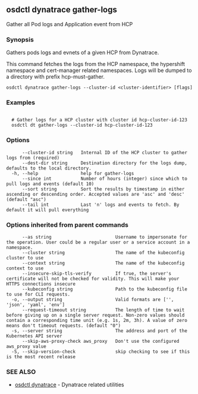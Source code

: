 ## osdctl dynatrace gather-logs

Gather all Pod logs and Application event from HCP

### Synopsis

Gathers pods logs and evnets of a given HCP from Dynatrace.

  This command fetches the logs from the HCP namespace, the hypershift namespace and cert-manager related namespaces.
  Logs will be dumped to a directory with prefix hcp-must-gather.
		

```
osdctl dynatrace gather-logs --cluster-id <cluster-identifier> [flags]
```

### Examples

```

  # Gather logs for a HCP cluster with cluster id hcp-cluster-id-123
  osdctl dt gather-logs --cluster-id hcp-cluster-id-123
```

### Options

```
      --cluster-id string   Internal ID of the HCP cluster to gather logs from (required)
      --dest-dir string     Destination directory for the logs dump, defaults to the local directory.
  -h, --help                help for gather-logs
      --since int           Number of hours (integer) since which to pull logs and events (default 10)
      --sort string         Sort the results by timestamp in either ascending or descending order. Accepted values are 'asc' and 'desc' (default "asc")
      --tail int            Last 'n' logs and events to fetch. By default it will pull everything
```

### Options inherited from parent commands

```
      --as string                        Username to impersonate for the operation. User could be a regular user or a service account in a namespace.
      --cluster string                   The name of the kubeconfig cluster to use
      --context string                   The name of the kubeconfig context to use
      --insecure-skip-tls-verify         If true, the server's certificate will not be checked for validity. This will make your HTTPS connections insecure
      --kubeconfig string                Path to the kubeconfig file to use for CLI requests.
  -o, --output string                    Valid formats are ['', 'json', 'yaml', 'env']
      --request-timeout string           The length of time to wait before giving up on a single server request. Non-zero values should contain a corresponding time unit (e.g. 1s, 2m, 3h). A value of zero means don't timeout requests. (default "0")
  -s, --server string                    The address and port of the Kubernetes API server
      --skip-aws-proxy-check aws_proxy   Don't use the configured aws_proxy value
  -S, --skip-version-check               skip checking to see if this is the most recent release
```

### SEE ALSO

* [osdctl dynatrace](osdctl_dynatrace.md)	 - Dynatrace related utilities

